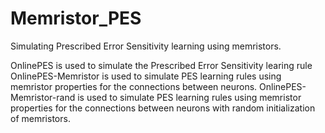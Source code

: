 # Memristor_PES
Simulating Prescribed Error Sensitivity learning using memristors.

OnlinePES is used to simulate the Prescribed Error Sensitivity learing rule
OnlinePES-Memristor is used to simulate PES learning rules using memristor properties for the connections between neurons.
OnlinePES-Memristor-rand is used to simulate PES learning rules using memristor properties for the connections between neurons with random initialization of memristors.
